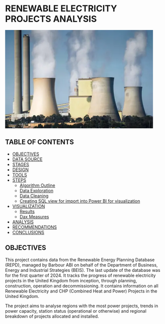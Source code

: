 # RENEWABLE ELECTRICITY PROJECTS ANALYSIS
![Power Station](assets/images/Station_image.png)
## TABLE OF CONTENTS
- [OBJECTIVES](#underline)
- [DATA SOURCE](#underline)
- [STAGES](#underline)
- [DESIGN](#underline)
- [TOOLS](#underline)
- [STEPS](#underline)
  -  [Algorithm Outline](#underline)
  -  [Data Exploration](#underline)
  -  [Data Cleaning](#underline)
  -  [Creating SQL view for import into Power BI for visualization](#underline)
- [VISUALIZATION](#underline)
  -  [Results](#underline)
  -  [Dax Measures](#underline)
- [ANALYSIS](#underline)
- [RECOMMENDATIONS](#underline)
- [CONCLUSIONS](#underline)


## OBJECTIVES
This project contains data from the Renewable Energy Planning Database (REPD), managed by Barbour ABI on behalf of the Department of Business, Energy and Industrial Strategies (BEIS). The last update of the database was for the first quarter of 2024. It tracks the progress of renewable electricity projects in the United Kingdom from inception, through planning, construction, operation and decommissioning. It contains information on all Renewable Electricity and CHP (Combined Heat and Power) Projects in the United Kingdom. 

The project aims to analyse regions with the most power projects, trends in power capacity, station status (operational or otherwise) and regional breakdown of projects allocated and installed.

